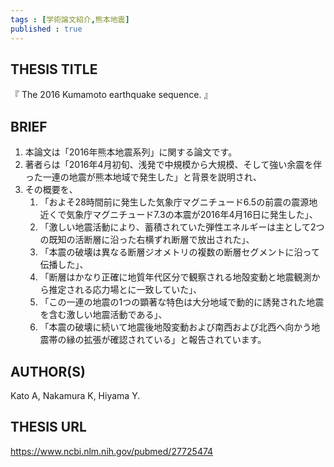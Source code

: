 ```yaml
--- 
tags : [学術論文紹介,熊本地震] 
published : true
---
```


## THESIS TITLE
『
The 2016 Kumamoto earthquake sequence.
』
  
## BRIEF
1. 本論文は「2016年熊本地震系列」に関する論文です。
1. 著者らは「2016年4月初旬、浅発で中規模から大規模、そして強い余震を伴った一連の地震が熊本地域で発生した」と背景を説明され、
1. その概要を、
	1. 「およそ28時間前に発生した気象庁マグニチュード6.5の前震の震源地近くで気象庁マグニチュード7.3の本震が2016年4月16日に発生した」、 
	1. 「激しい地震活動により、蓄積されていた弾性エネルギーは主として2つの既知の活断層に沿った右横ずれ断層で放出された」、 
	1. 「本震の破壊は異なる断層ジオメトリの複数の断層セグメントに沿って伝播した」、
	1. 「断層はかなり正確に地質年代区分で観察される地殻変動と地震観測から推定される応力場とに一致していた」、 
	1. 「この一連の地震の1つの顕著な特色は大分地域で動的に誘発された地震を含む激しい地震活動である」、
	1. 「本震の破壊に続いて地震後地殻変動および南西および北西へ向かう地震帯の縁の拡張が確認されている」と報告されています。








## AUTHOR(S)

Kato A, Nakamura K, Hiyama Y.

## THESIS URL
[
https://www.ncbi.nlm.nih.gov/pubmed/27725474
](
https://www.ncbi.nlm.nih.gov/pubmed/27725474
)